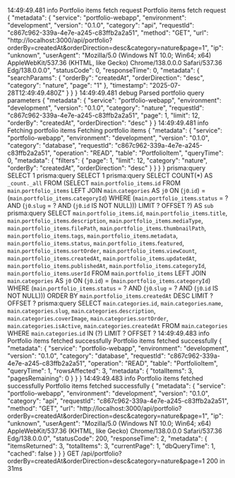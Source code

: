 14:49:49.481 info  Portfolio items fetch request Portfolio items fetch request {
  "metadata": {
    "service": "portfolio-webapp",
    "environment": "development",
    "version": "0.1.0",
    "category": "api",
    "requestId": "c867c962-339a-4e7e-a245-c83ffb2a2a51",
    "method": "GET",
    "url": "http://localhost:3000/api/portfolio?orderBy=createdAt&orderDirection=desc&category=nature&page=1",
    "ip": "unknown",
    "userAgent": "Mozilla/5.0 (Windows NT 10.0; Win64; x64) AppleWebKit/537.36 (KHTML, like Gecko) Chrome/138.0.0.0 Safari/537.36 Edg/138.0.0.0",
    "statusCode": 0,
    "responseTime": 0,
    "metadata": {
      "searchParams": {
        "orderBy": "createdAt",
        "orderDirection": "desc",
        "category": "nature",
        "page": "1"
      },
      "timestamp": "2025-07-28T12:49:49.480Z"
    }
  }
}
14:49:49.481 debug  Parsed portfolio query parameters {
  "metadata": {
    "service": "portfolio-webapp",
    "environment": "development",
    "version": "0.1.0",
    "category": "nature",
    "requestId": "c867c962-339a-4e7e-a245-c83ffb2a2a51",
    "page": 1,
    "limit": 12,
    "orderBy": "createdAt",
    "orderDirection": "desc"
  }
}
14:49:49.481 info  Fetching portfolio items Fetching portfolio items {
  "metadata": {
    "service": "portfolio-webapp",
    "environment": "development",
    "version": "0.1.0",
    "category": "database",
    "requestId": "c867c962-339a-4e7e-a245-c83ffb2a2a51",
    "operation": "READ",
    "table": "PortfolioItem",
    "queryTime": 0,
    "metadata": {
      "filters": {
        "page": 1,
        "limit": 12,
        "category": "nature",
        "orderBy": "createdAt",
        "orderDirection": "desc"
      }
    }
  }
}
prisma:query SELECT 1
prisma:query SELECT 1
prisma:query SELECT COUNT(*) AS `_count._all` FROM (SELECT `main`.`portfolio_items`.`id` FROM `main`.`portfolio_items` LEFT JOIN `main`.`categories` AS `j0` ON (`j0`.`id`) = (`main`.`portfolio_items`.`categoryId`) WHERE (`main`.`portfolio_items`.`status` = ? AND (`j0`.`slug` = ? AND (`j0`.`id` IS NOT NULL))) LIMIT ? OFFSET ?) AS `sub`
prisma:query SELECT `main`.`portfolio_items`.`id`, `main`.`portfolio_items`.`title`, `main`.`portfolio_items`.`description`, `main`.`portfolio_items`.`mediaType`, `main`.`portfolio_items`.`filePath`, `main`.`portfolio_items`.`thumbnailPath`, `main`.`portfolio_items`.`tags`, `main`.`portfolio_items`.`metadata`, `main`.`portfolio_items`.`status`, `main`.`portfolio_items`.`featured`, `main`.`portfolio_items`.`sortOrder`, `main`.`portfolio_items`.`viewCount`, `main`.`portfolio_items`.`createdAt`, `main`.`portfolio_items`.`updatedAt`, `main`.`portfolio_items`.`publishedAt`, `main`.`portfolio_items`.`categoryId`, `main`.`portfolio_items`.`userId` FROM `main`.`portfolio_items` LEFT JOIN `main`.`categories` AS `j0` ON (`j0`.`id`) = (`main`.`portfolio_items`.`categoryId`) WHERE (`main`.`portfolio_items`.`status` = ? AND (`j0`.`slug` = ? AND (`j0`.`id` IS NOT NULL))) ORDER BY `main`.`portfolio_items`.`createdAt` DESC LIMIT ? OFFSET ?
prisma:query SELECT `main`.`categories`.`id`, `main`.`categories`.`name`, `main`.`categories`.`slug`, `main`.`categories`.`description`, `main`.`categories`.`coverImage`, `main`.`categories`.`sortOrder`, `main`.`categories`.`isActive`, `main`.`categories`.`createdAt` FROM `main`.`categories` WHERE `main`.`categories`.`id` IN (?) LIMIT ? OFFSET ?
14:49:49.483 info  Portfolio items fetched successfully Portfolio items fetched successfully {
  "metadata": {
    "service": "portfolio-webapp",
    "environment": "development",
    "version": "0.1.0",
    "category": "database",
    "requestId": "c867c962-339a-4e7e-a245-c83ffb2a2a51",
    "operation": "READ",
    "table": "PortfolioItem",
    "queryTime": 1,
    "rowsAffected": 3,
    "metadata": {
      "totalItems": 3,
      "pagesRemaining": 0
    }
  }
}
14:49:49.483 info  Portfolio items fetched successfully Portfolio items fetched successfully {
  "metadata": {
    "service": "portfolio-webapp",
    "environment": "development",
    "version": "0.1.0",
    "category": "api",
    "requestId": "c867c962-339a-4e7e-a245-c83ffb2a2a51",
    "method": "GET",
    "url": "http://localhost:3000/api/portfolio?orderBy=createdAt&orderDirection=desc&category=nature&page=1",
    "ip": "unknown",
    "userAgent": "Mozilla/5.0 (Windows NT 10.0; Win64; x64) AppleWebKit/537.36 (KHTML, like Gecko) Chrome/138.0.0.0 Safari/537.36 Edg/138.0.0.0",
    "statusCode": 200,
    "responseTime": 2,
    "metadata": {
      "itemsReturned": 3,
      "totalItems": 3,
      "currentPage": 1,
      "dbQueryTime": 1,
      "cached": false
    }
  }
}
 GET /api/portfolio?orderBy=createdAt&orderDirection=desc&category=nature&page=1 200 in 31ms
